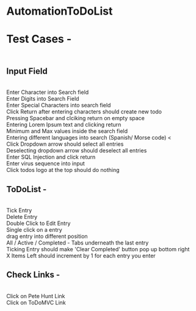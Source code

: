 # AutomationToDoList


<h1>Test Cases -</h1> 
 <h2><br><b> Input Field</b></h2>
 <br> Enter Character into Search field
 <br> Enter Digits into Search Field
 <br> Enter Special Characters into search field
 <br> Click Return after entering characters should create new todo
 <br> Pressing Spacebar and clciking return on empty space
 <br> Entering Lorem Ipsum text and clicking return
 <br> Minimum and Max values inside the search field
 <br> Entering different languages into search (Spanish/ Morse code)
 <<br> Click Dropdown arrow should select all entries
 <br> Deselecting dropdown arrow should deselect all entries
 <br> Enter SQL Injection and click return
 <br> Enter virus sequence into input
 <br> Click todos logo at the top should do nothing
 
	
<h2>ToDoList -</h2>
<br> Tick Entry
<br> Delete Entry
<br> Double Click to Edit Entry
<br> Single click on a entry
<br> drag entry into different position
<br> All / Active / Completed - Tabs underneath the last entry
<br> Ticking Entry should make 'Clear Completed' button pop up bottom right
<br> X Items Left should increment by 1 for each entry you enter



<h2>Check Links -</h2>
<br> Click on Pete Hunt Link
<br> Click on ToDoMVC Link





	
 
 
